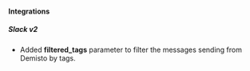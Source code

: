 
#### Integrations
##### Slack v2
- Added **filtered_tags** parameter to filter the messages sending from Demisto by tags.